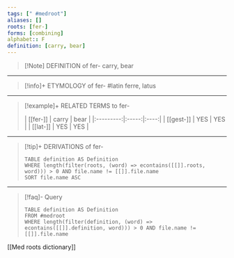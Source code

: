```yaml
---
tags: [" #medroot"]
aliases: []
roots: [fer-]
forms: [combining]
alphabet:: F
definition: [carry, bear]
---
```

>[!Note] DEFINITION of fer-
>carry, bear
_____
>[!info]+ ETYMOLOGY of fer-
>#latin ferre, latus
_____
>[!example]+ RELATED TERMS to fer-
>
>| [[fer-]]  | carry | bear |
|:---------:|:-----:|:----:|
| [[gest-]] |  YES  | YES  |
| [[lat-]]  |  YES  | YES     |
_____
>[!tip]+ DERIVATIONS of fer-
>```dataview
>TABLE definition AS Definition 
>WHERE length(filter(roots, (word) => econtains([[]].roots, word))) > 0 AND file.name != [[]].file.name
>SORT file.name ASC
>```
____
>[!faq]- Query
>
>```dataview
>TABLE definition AS Definition
>FROM #medroot
>WHERE length(filter(definition, (word) => econtains([[]].definition, word))) > 0 AND file.name != [[]].file.name
>```

[[Med roots dictionary]]